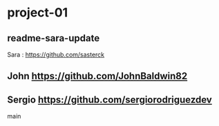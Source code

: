 # project-01

## readme-sara-update
Sara : https://github.com/sasterck

## John https://github.com/JohnBaldwin82


## Sergio https://github.com/sergiorodriguezdev

main
